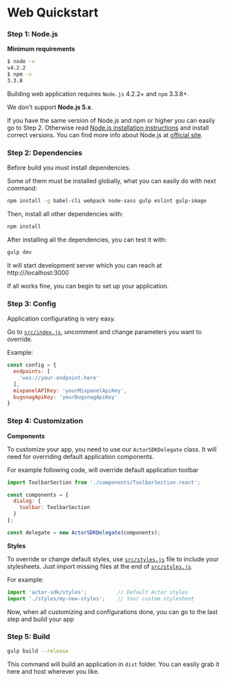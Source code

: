 # Web Quickstart

### Step 1: Node.js

**Minimum requirements**
```bash
$ node -v
v4.2.2
$ npm -v
3.3.8
```

Building web application requires `Node.js` 4.2.2+ and `npm` 3.3.8+.

We don't support **Node.js 5.x**.

If you have the same version of Node.js and npm or higher you can easily go to Step 2. Otherwise read [Node.js installation instructions](install-node.md) and install correct versions. You can find more info about Node.js at [official site](https://nodejs.org/).

### Step 2: Dependencies
Before build you must install dependencies.

Some of them must be installed globally, what you can easily do with next command:

```bash
npm install -g babel-cli webpack node-sass gulp eslint gulp-image
```

Then, install all other dependencies with:

```bash
npm install
```

After installing all the dependencies, you can test it with:

```bash
gulp dev
```
It will start development server which you can reach at http:///localhost:3000

If all works fine, you can begin to set up your application.

### Step 3: Config
Application configurating is very easy.

Go to [`src/index.js`](../../app-web/src/index.js), uncomment and change parameters you want to override.

Example:
```javascript
const config = {
  endpoints: [
    'wss://your-endpoint.here'
  ],
  mixpanelAPIKey: 'yourMixpanelApiKey',
  bugsnagApiKey: 'yourBugsnagApiKey'
}
```

### Step 4: Customization
**Components**

To customize your app, you need to use our `ActorSDKDelegate` class.
It will need for overriding default application components.

For example following code, will override default application toolbar
```javascript
import ToolbarSection from './components/ToolbarSection.react';

const components = {
  dialog: {
    toolbar: ToolbarSection
  }
};

const delegate = new ActorSDKDelegate(components);
```

**Styles**

To override or change default styles, use [`src/styles.js`](../../app-web/src/styles.js) file to include your stylesheets. Just import missing files at the end of [`src/styles.js`](../../app-web/src/styles.js).

For example:

```javascript
import 'actor-sdk/styles';          // Default Actor styles
import './styles/my-new-styles';    // Your custom stylesheet
```

Now, when all customizing and configurations done, you can go to the last step and build your app

### Step 5: Build

```bash
gulp build --release
```

This command will build an application in `dist` folder.
You can easily grab it here and host wherever you like.
